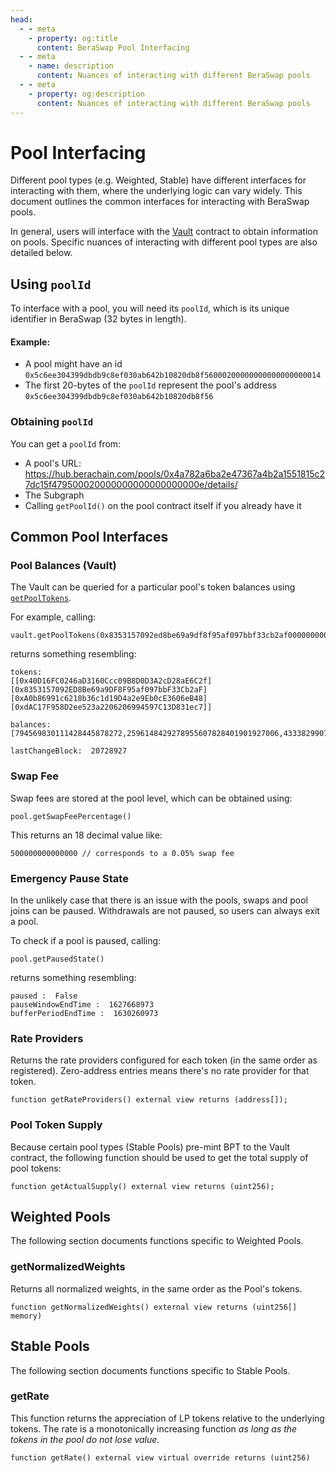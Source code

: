 ```yaml
---
head:
  - - meta
    - property: og:title
      content: BeraSwap Pool Interfacing
  - - meta
    - name: description
      content: Nuances of interacting with different BeraSwap pools
  - - meta
    - property: og:description
      content: Nuances of interacting with different BeraSwap pools
---
```


<script setup>
  import config from '@berachain/config/constants.json';
</script>

# Pool Interfacing

Different pool types (e.g. Weighted, Stable) have different interfaces for interacting with them, where the underlying logic can vary widely. This document outlines the common interfaces for interacting with BeraSwap pools.

In general, users will interface with the [Vault](/developers/contracts/vault) contract to obtain information on pools. Specific nuances of interacting with different pool types are also detailed below.

## Using `poolId`

To interface with a pool, you will need its `poolId`, which is its unique identifier in BeraSwap (32 bytes in length).

#### Example:

- A pool might have an id `0x5c6ee304399dbdb9c8ef030ab642b10820db8f56000200000000000000000014`
- The first 20-bytes of the `poolId` represent the pool's address `0x5c6ee304399dbdb9c8ef030ab642b10820db8f56`

### Obtaining `poolId`

You can get a `poolId` from:

- A pool's URL: https://hub.berachain.com/pools/0x4a782a6ba2e47367a4b2a1551815c27dc15f479500020000000000000000000e/details/
- The <a target="_blank" :href="config.mainnet.dapps.swap.balancerSubgraphUrl">Subgraph</a>
- Calling `getPoolId()` on the pool contract itself if you already have it

## Common Pool Interfaces

### Pool Balances (Vault)

The Vault can be queried for a particular pool's token balances using [`getPoolTokens`](/developers/contracts/vault#getpooltokens).

For example, calling:

```solidity
vault.getPoolTokens(0x8353157092ed8be69a9df8f95af097bbf33cb2af0000000000000000000005d9)
```

returns something resembling:

```
tokens:
[[0x40D16FC0246aD3160Ccc09B8D0D3A2cD28aE6C2f]
[0x8353157092ED8Be69a9DF8F95af097bbF33Cb2aF]
[0xA0b86991c6218b36c1d19D4a2e9Eb0cE3606eB48]
[0xdAC17F958D2ee523a2206206994597C13D831ec7]]

balances: [794569830111428445878272,2596148429278955607828401901927006,4333829907765,4422662782925]

lastChangeBlock:  20728927
```

### Swap Fee

Swap fees are stored at the pool level, which can be obtained using:

```solidity
pool.getSwapFeePercentage()
```

This returns an 18 decimal value like:

```
500000000000000 // corresponds to a 0.05% swap fee
```

### Emergency Pause State

In the unlikely case that there is an issue with the pools, swaps and pool joins can be paused. Withdrawals are not paused, so users can always exit a pool.

To check if a pool is paused, calling:

```solidity
pool.getPausedState()
```

returns something resembling:

```
paused :  False
pauseWindowEndTime :  1627668973
bufferPeriodEndTime :  1630260973
```

### Rate Providers

Returns the rate providers configured for each token (in the same order as registered). Zero-address entries means there's no rate provider for that token.

```solidity
function getRateProviders() external view returns (address[]);
```

### Pool Token Supply

Because certain pool types (Stable Pools) pre-mint BPT to the Vault contract, the following function should be used to get the total supply of pool tokens:

```solidity
function getActualSupply() external view returns (uint256);
```

## Weighted Pools

The following section documents functions specific to Weighted Pools.

### getNormalizedWeights

Returns all normalized weights, in the same order as the Pool's tokens.

```solidity
function getNormalizedWeights() external view returns (uint256[] memory)
```

## Stable Pools

The following section documents functions specific to Stable Pools.

### getRate

This function returns the appreciation of LP tokens relative to the underlying tokens. The rate is a monotonically increasing function _as long as the tokens in the pool do not lose value_.

```solidity
function getRate() external view virtual override returns (uint256)
```
